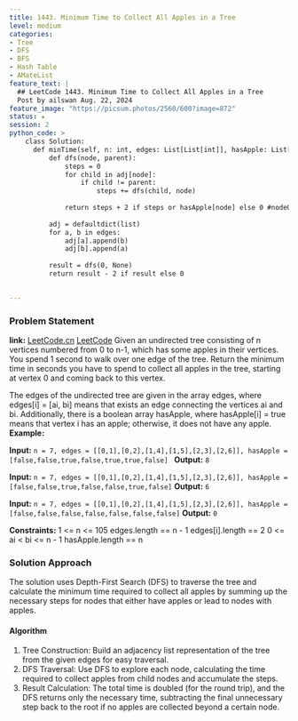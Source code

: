 ```yaml
---
title: 1443. Minimum Time to Collect All Apples in a Tree
level: medium
categories:
- Tree
- DFS
- BFS
- Hash Table
- AMateList
feature_text: |
  ## LeetCode 1443. Minimum Time to Collect All Apples in a Tree
  Post by ailswan Aug. 22, 2024
feature_image: "https://picsum.photos/2560/600?image=872"
status: ★
session: 2
python_code: >
    class Solution:
      def minTime(self, n: int, edges: List[List[int]], hasApple: List[bool]) -> int:
          def dfs(node, parent):
              steps = 0
              for child in adj[node]:  
                  if child != parent: 
                      steps += dfs(child, node) 
        
              return steps + 2 if steps or hasApple[node] else 0 #node0  6
          
          adj = defaultdict(list)
          for a, b in edges:
              adj[a].append(b)
              adj[b].append(a)
              
          result = dfs(0, None)        
          return result - 2 if result else 0
   

---
```


### Problem Statement
**link:**
[LeetCode.cn](https://leetcode.cn/problems/minimum-time-to-collect-all-apples-in-a-tree/)
[LeetCode](https://leetcode.com/minimum-time-to-collect-all-apples-in-a-tree/)
Given an undirected tree consisting of n vertices numbered from 0 to n-1, which has some apples in their vertices. You spend 1 second to walk over one edge of the tree. Return the minimum time in seconds you have to spend to collect all apples in the tree, starting at vertex 0 and coming back to this vertex.

The edges of the undirected tree are given in the array edges, where edges[i] = [ai, bi] means that exists an edge connecting the vertices ai and bi. Additionally, there is a boolean array hasApple, where hasApple[i] = true means that vertex i has an apple; otherwise, it does not have any apple.
**Example:**

**Input:** `n = 7, edges = [[0,1],[0,2],[1,4],[1,5],[2,3],[2,6]], hasApple = [false,false,true,false,true,true,false] `
**Output:** `8`

**Input:** `n = 7, edges = [[0,1],[0,2],[1,4],[1,5],[2,3],[2,6]], hasApple = [false,false,true,false,false,true,false]`
**Output:** `6`

**Input:** `n = 7, edges = [[0,1],[0,2],[1,4],[1,5],[2,3],[2,6]], hasApple = [false,false,false,false,false,false,false]`
**Output:** `0`


**Constraints:**
1 <= n <= 105
edges.length == n - 1
edges[i].length == 2
0 <= ai < bi <= n - 1
hasApple.length == n

### Solution Approach
The solution uses Depth-First Search (DFS) to traverse the tree and calculate the minimum time required to collect all apples by summing up the necessary steps for nodes that either have apples or lead to nodes with apples.
#### Algorithm
1. Tree Construction: Build an adjacency list representation of the tree from the given edges for easy traversal.
2. DFS Traversal: Use DFS to explore each node, calculating the time required to collect apples from child nodes and accumulate the steps.
3. Result Calculation: The total time is doubled (for the round trip), and the DFS returns only the necessary time, subtracting the final unnecessary step back to the root if no apples are collected beyond a certain node.